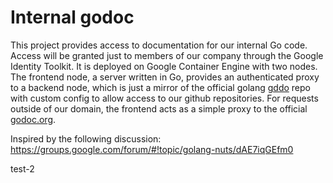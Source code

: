 # Internal godoc

This project provides access to documentation for our internal Go code. Access will be granted just to members of our company through the Google Identity Toolkit. It is deployed on Google Container Engine with two nodes. The frontend node, a server written in Go, provides an authenticated proxy to a backend node, which is just a mirror of the official golang [gddo](https://github.com/golang/gddo) repo with custom config to allow access to our github repositories. For requests outside of our domain, the frontend acts as a simple proxy to the official [godoc.org](https://www.godoc.org).

Inspired by the following discussion: https://groups.google.com/forum/#!topic/golang-nuts/dAE7iqGEfm0

test-2
